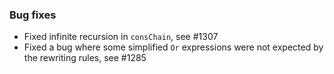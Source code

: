 <!-- NOTE:
     Release notes for unreleased changes go here, following this format:

        ### Features

         * Change description, see #123

        ### Bug fixes

         * Some bug fix, see #124

     DO NOT LEAVE A BLANK LINE BELOW THIS PREAMBLE -->
### Bug fixes
* Fixed infinite recursion in `consChain`, see #1307
* Fixed a bug where some simplified `Or` expressions were not expected by the rewriting rules, see #1285
